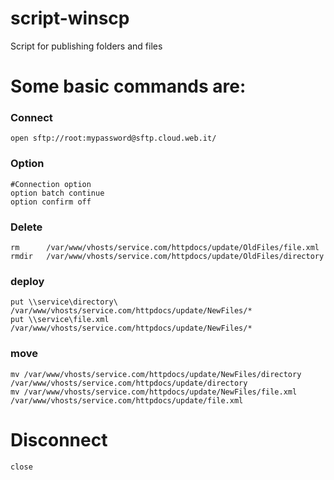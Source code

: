 # script-winscp
Script for publishing folders and files


# Some basic commands are:
### Connect
```
open sftp://root:mypassword@sftp.cloud.web.it/
```

### Option
```
#Connection option
option batch continue
option confirm off
```

### Delete
```
rm		/var/www/vhosts/service.com/httpdocs/update/OldFiles/file.xml
rmdir   /var/www/vhosts/service.com/httpdocs/update/OldFiles/directory
```

### deploy
```
put \\service\directory\		/var/www/vhosts/service.com/httpdocs/update/NewFiles/*
put \\service\file.xml	    /var/www/vhosts/service.com/httpdocs/update/NewFiles/*
```

### move
```
mv /var/www/vhosts/service.com/httpdocs/update/NewFiles/directory		/var/www/vhosts/service.com/httpdocs/update/directory
mv /var/www/vhosts/service.com/httpdocs/update/NewFiles/file.xml	/var/www/vhosts/service.com/httpdocs/update/file.xml
```

# Disconnect
```
close
```
